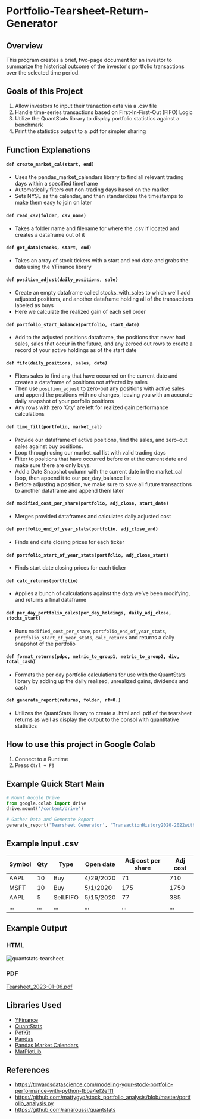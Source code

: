 # Portfolio-Tearsheet-Return-Generator
## Overview
This program creates a brief, two-page document for an investor to summarize the historical outcome of the investor's portfolio transactions over the selected time period. 

## Goals of this Project
1. Allow investors to input their tranaction data via a .csv file
2. Handle time-series transactions based on First-In-First-Out (FIFO) Logic
3. Utilize the QuantStats library to display portfolio statistics against a benchmark
4. Print the statistics output to a .pdf for simpler sharing

## Function Explanations

#### `` def create_market_cal(start, end) ``
- Uses the pandas_market_calendars library to find all relevant trading days within a specified timeframe
- Automatically filters out non-trading days based on the market 
- Sets NYSE as the calendar, and then standardizes the timestamps to make them easy to join on later

#### `` def read_csv(folder, csv_name) ``
- Takes a folder name and filename for where the .csv if located and creates a dataframe out of it

#### `` def get_data(stocks, start, end) ``
- Takes an array of stock tickers with a start and end date and grabs the data using the YFinance library

#### `` def position_adjust(daily_positions, sale) ``
- Create an empty dataframe called stocks_with_sales to which we'll add adjusted positions, and another dataframe holding all of the transactions labeled as buys
- Here we calculate the realized gain of each sell order

#### `` def portfolio_start_balance(portfolio, start_date) ``
- Add to the adjusted positions dataframe, the positions that never had sales, sales that occur in the future, and any zeroed out rows to create a record of your active holdings as of the start date

#### `` def fifo(daily_positions, sales, date) ``
- Flters sales to find any that have occurred on the current date and creates a dataframe of positions not affected by sales
- Then use `` position_adjust `` to zero-out any positions with active sales and append the positions with no changes, leaving you with an accurate daily snapshot of your porfolio positions
- Any rows with zero 'Qty' are left for realized gain performance calculations

#### `` def time_fill(portfolio, market_cal) ``
- Provide our dataframe of active positions, find the sales, and zero-out sales against buy positions. 
- Loop through using our market_cal list with valid trading days
- Filter to positions that have occurred before or at the current date and make sure there are only buys. 
- Add a Date Snapshot column with the current date in the market_cal loop, then append it to our per_day_balance list
- Before adjusting a position, we make sure to save all future transactions to another dataframe and append them later

#### `` def modified_cost_per_share(portfolio, adj_close, start_date) ``
- Merges provided dataframes and calculates daily adjusted cost

#### `` def portfolio_end_of_year_stats(portfolio, adj_close_end) ``
- Finds end date closing prices for each ticker 

#### `` def portfolio_start_of_year_stats(portfolio, adj_close_start) ``
- Finds start date closing prices for each ticker

#### `` def calc_returns(portfolio) ``
- Applies a bunch of calculations against the data we’ve been modifying, and returns a final dataframe

#### `` def per_day_portfolio_calcs(per_day_holdings, daily_adj_close, stocks_start) ``
- Runs `` modified_cost_per_share ``, `` portfolio_end_of_year_stats ``, ``  portfolio_start_of_year_stats ``, `` calc_returns `` and returns a daily snapshot of the portfolio

#### `` def format_returns(pdpc, metric_to_group1, metric_to_group2, div, total_cash) ``
- Formats the per day portfolio calculations for use with the QuantStats library by adding up the daily realized, unrealized gains, dividends and cash

#### `` def generate_report(returns, folder, rf=0.) ``
- Utilizes the QuantStats library to create a .html and .pdf of the tearsheet returns as well as display the output to the consol with quantitative statistics

## How to use this project in Google Colab
1. Connect to a Runtime
2. Press `` Ctrl + F9 ``

## Example Quick Start Main
``` Python
# Mount Google Drive
from google.colab import drive
drive.mount('/content/drive')

# Gather Data and Generate Report
generate_report('Tearsheet Generator', 'TransactionHistory2020-2022withCash', '2020-04-30')
```

## Example Input .csv
| Symbol        | Qty           | Type          | Open date      | Adj cost per share | Adj cost      |
| ------------- | ------------- | ------------- | ---------------| ------------------ | ------------- | 
| AAPL          | 10            | Buy           | 4/29/2020      | 71                 | 710           |
| MSFT          | 10            | Buy           | 5/1/2020       | 175                | 1750          |
| AAPL          | 5             | Sell.FIFO     | 5/15/2020      | 77                 | 385           |
|...|...|...|...|...|...|

## Example Output

### HTML
![quantstats-tearsheet](https://user-images.githubusercontent.com/84938803/210924445-0e251786-f38b-46d3-a78d-2d2b9e6539b5.jpg)

### PDF
[Tearsheet_2023-01-06.pdf](https://github.com/ldt9/Portfolio-Tearsheet-Return-Generator/files/10357085/Tearsheet_2023-01-06.pdf)

## Libraries Used
- [YFinance](https://github.com/ranaroussi/yfinance)
- [QuantStats](https://github.com/ranaroussi/quantstats)
- [PdfKit](https://github.com/JazzCore/python-pdfkit)
- [Pandas](https://github.com/pandas-dev/pandas)
- [Pandas Market Calendars](https://github.com/rsheftel/pandas_market_calendars)
- [MatPlotLib](https://github.com/matplotlib/matplotlib)

## References
- https://towardsdatascience.com/modeling-your-stock-portfolio-performance-with-python-fbba4ef2ef11
- https://github.com/mattygyo/stock_portfolio_analysis/blob/master/portfolio_analysis.py
- https://github.com/ranaroussi/quantstats
